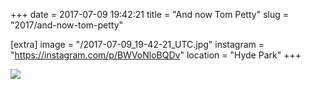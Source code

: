 +++
date = 2017-07-09 19:42:21
title = "And now Tom Petty"
slug = "2017/and-now-tom-petty"

[extra]
image = "/2017-07-09_19-42-21_UTC.jpg"
instagram = "https://instagram.com/p/BWVoNloBQDv"
location = "Hyde Park"
+++

<img src="/2017-07-09_19-42-21_UTC.jpg" />
